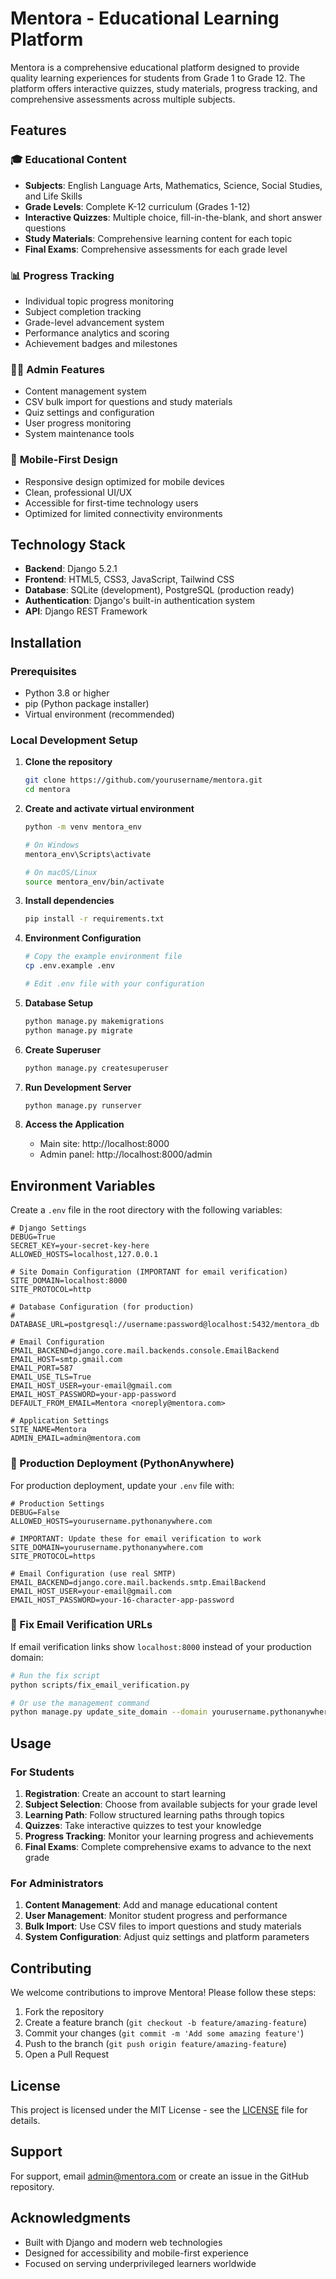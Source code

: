 # Mentora - Educational Learning Platform

Mentora is a comprehensive educational platform designed to provide quality learning experiences for students from Grade 1 to Grade 12. The platform offers interactive quizzes, study materials, progress tracking, and comprehensive assessments across multiple subjects.

## Features

### 🎓 **Educational Content**
- **Subjects**: English Language Arts, Mathematics, Science, Social Studies, and Life Skills
- **Grade Levels**: Complete K-12 curriculum (Grades 1-12)
- **Interactive Quizzes**: Multiple choice, fill-in-the-blank, and short answer questions
- **Study Materials**: Comprehensive learning content for each topic
- **Final Exams**: Comprehensive assessments for each grade level

### 📊 **Progress Tracking**
- Individual topic progress monitoring
- Subject completion tracking
- Grade-level advancement system
- Performance analytics and scoring
- Achievement badges and milestones

### 👨‍💼 **Admin Features**
- Content management system
- CSV bulk import for questions and study materials
- Quiz settings and configuration
- User progress monitoring
- System maintenance tools

### 📱 **Mobile-First Design**
- Responsive design optimized for mobile devices
- Clean, professional UI/UX
- Accessible for first-time technology users
- Optimized for limited connectivity environments

## Technology Stack

- **Backend**: Django 5.2.1
- **Frontend**: HTML5, CSS3, JavaScript, Tailwind CSS
- **Database**: SQLite (development), PostgreSQL (production ready)
- **Authentication**: Django's built-in authentication system
- **API**: Django REST Framework

## Installation

### Prerequisites
- Python 3.8 or higher
- pip (Python package installer)
- Virtual environment (recommended)

### Local Development Setup

1. **Clone the repository**
   ```bash
   git clone https://github.com/yourusername/mentora.git
   cd mentora
   ```

2. **Create and activate virtual environment**
   ```bash
   python -m venv mentora_env
   
   # On Windows
   mentora_env\Scripts\activate
   
   # On macOS/Linux
   source mentora_env/bin/activate
   ```

3. **Install dependencies**
   ```bash
   pip install -r requirements.txt
   ```

4. **Environment Configuration**
   ```bash
   # Copy the example environment file
   cp .env.example .env
   
   # Edit .env file with your configuration
   ```

5. **Database Setup**
   ```bash
   python manage.py makemigrations
   python manage.py migrate
   ```

6. **Create Superuser**
   ```bash
   python manage.py createsuperuser
   ```

7. **Run Development Server**
   ```bash
   python manage.py runserver
   ```

8. **Access the Application**
   - Main site: http://localhost:8000
   - Admin panel: http://localhost:8000/admin

## Environment Variables

Create a `.env` file in the root directory with the following variables:

```env
# Django Settings
DEBUG=True
SECRET_KEY=your-secret-key-here
ALLOWED_HOSTS=localhost,127.0.0.1

# Site Domain Configuration (IMPORTANT for email verification)
SITE_DOMAIN=localhost:8000
SITE_PROTOCOL=http

# Database Configuration (for production)
# DATABASE_URL=postgresql://username:password@localhost:5432/mentora_db

# Email Configuration
EMAIL_BACKEND=django.core.mail.backends.console.EmailBackend
EMAIL_HOST=smtp.gmail.com
EMAIL_PORT=587
EMAIL_USE_TLS=True
EMAIL_HOST_USER=your-email@gmail.com
EMAIL_HOST_PASSWORD=your-app-password
DEFAULT_FROM_EMAIL=Mentora <noreply@mentora.com>

# Application Settings
SITE_NAME=Mentora
ADMIN_EMAIL=admin@mentora.com
```

### 🚀 Production Deployment (PythonAnywhere)

For production deployment, update your `.env` file with:

```env
# Production Settings
DEBUG=False
ALLOWED_HOSTS=yourusername.pythonanywhere.com

# IMPORTANT: Update these for email verification to work
SITE_DOMAIN=yourusername.pythonanywhere.com
SITE_PROTOCOL=https

# Email Configuration (use real SMTP)
EMAIL_BACKEND=django.core.mail.backends.smtp.EmailBackend
EMAIL_HOST_USER=your-email@gmail.com
EMAIL_HOST_PASSWORD=your-16-character-app-password
```

### 🔧 Fix Email Verification URLs

If email verification links show `localhost:8000` instead of your production domain:

```bash
# Run the fix script
python scripts/fix_email_verification.py

# Or use the management command
python manage.py update_site_domain --domain yourusername.pythonanywhere.com --protocol https
```

## Usage

### For Students
1. **Registration**: Create an account to start learning
2. **Subject Selection**: Choose from available subjects for your grade level
3. **Learning Path**: Follow structured learning paths through topics
4. **Quizzes**: Take interactive quizzes to test your knowledge
5. **Progress Tracking**: Monitor your learning progress and achievements
6. **Final Exams**: Complete comprehensive exams to advance to the next grade

### For Administrators
1. **Content Management**: Add and manage educational content
2. **User Management**: Monitor student progress and performance
3. **Bulk Import**: Use CSV files to import questions and study materials
4. **System Configuration**: Adjust quiz settings and platform parameters

## Contributing

We welcome contributions to improve Mentora! Please follow these steps:

1. Fork the repository
2. Create a feature branch (`git checkout -b feature/amazing-feature`)
3. Commit your changes (`git commit -m 'Add some amazing feature'`)
4. Push to the branch (`git push origin feature/amazing-feature`)
5. Open a Pull Request

## License

This project is licensed under the MIT License - see the [LICENSE](LICENSE) file for details.

## Support

For support, email admin@mentora.com or create an issue in the GitHub repository.

## Acknowledgments

- Built with Django and modern web technologies
- Designed for accessibility and mobile-first experience
- Focused on serving underprivileged learners worldwide
